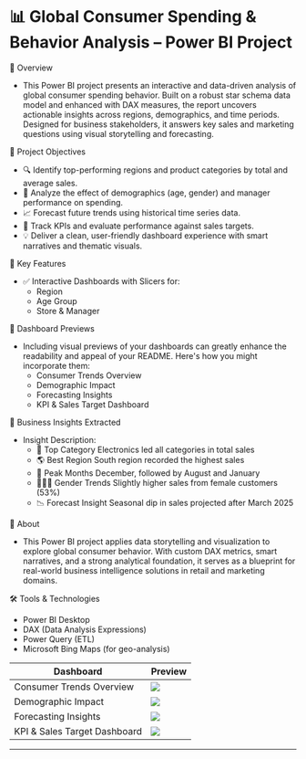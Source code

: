 # 📊 Global Consumer Spending & Behavior Analysis – Power BI Project

🚀 Overview
- This Power BI project presents an interactive and data-driven analysis of global consumer spending behavior. Built on a robust star schema data model and enhanced with DAX measures, the report uncovers actionable insights across regions, demographics, and time periods. Designed for business stakeholders, it answers key sales and marketing questions using visual storytelling and forecasting.

🎯 Project Objectives
- 🔍 Identify top-performing regions and product categories by total and average sales.
- 👥 Analyze the effect of demographics (age, gender) and manager performance on spending.
- 📈 Forecast future trends using historical time series data.
- 🎯 Track KPIs and evaluate performance against sales targets.
- 💡 Deliver a clean, user-friendly dashboard experience with smart narratives and thematic visuals.

📌 Key Features
- ✅ Interactive Dashboards with Slicers for:
  - Region
  - Age Group
  - Store & Manager

📸 Dashboard Previews
- Including visual previews of your dashboards can greatly enhance the readability and appeal of your README. Here's how you might incorporate them:
   - Consumer Trends Overview
   - Demographic Impact
   - Forecasting Insights
   - KPI & Sales Target Dashboard

🧠 Business Insights Extracted
- Insight	Description:
  - 📍 Top Category	Electronics led all categories in total sales
  - 🌎 Best Region	South region recorded the highest sales
  - 📅 Peak Months	December, followed by August and January
  - 🧑‍🤝‍🧑 Gender Trends	Slightly higher sales from female customers (53%)
  - 📉 Forecast Insight	Seasonal dip in sales projected after March 2025

📘 About
- This Power BI project applies data storytelling and visualization to explore global consumer behavior. With custom DAX metrics, smart narratives, and a strong analytical foundation, it serves as a blueprint for real-world business intelligence solutions in retail and marketing domains.

🛠️ Tools & Technologies
- Power BI Desktop
- DAX (Data Analysis Expressions)
- Power Query (ETL)
- Microsoft Bing Maps (for geo-analysis)

| Dashboard | Preview |
|----------|--------|
| Consumer Trends Overview | ![](./Dashboard_Screenshot/Customer_Shopping_Sales_Trend_Analysis.png) |
| Demographic Impact | ![](./Dashboard_Screenshots/Demographic_and_Regional_Impact_on_Consumer_Sales.png) |
| Forecasting Insights | ![](./Dashboard_Screenshots/Spending_Trends_and_Forecasting.png) |
| KPI & Sales Target Dashboard | ![](./Dashboard_Screenshots/Consumer_Spending_&_KPI.png) |

---



